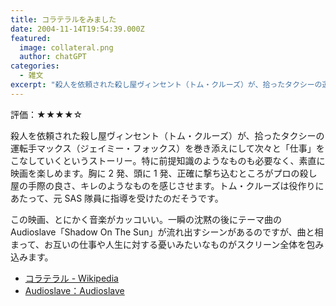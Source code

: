 ```yaml
---
title: コラテラルをみました
date: 2004-11-14T19:54:39.000Z
featured:
  image: collateral.png
  author: chatGPT
categories:
  - 雑文
excerpt: "殺人を依頼された殺し屋ヴィンセント（トム・クルーズ）が、拾ったタクシーの運転手マックス（ジェイミー・フォックス）を巻き添えにして次々と「仕事」をこなしていくというストーリー。特に前提知識のようなものも必要なく、素直に映画を楽しめます。胸に2発、頭に1発、正確に撃ち込むところがプロの殺し屋の手際の良さ、キレのようなものを感じさせます。トム・クルーズは役作りにあたって、元SAS隊員に指導を受けたのだそうです。"
---
```


評価：★★★★☆

殺人を依頼された殺し屋ヴィンセント（トム・クルーズ）が、拾ったタクシーの運転手マックス（ジェイミー・フォックス）を巻き添えにして次々と「仕事」をこなしていくというストーリー。特に前提知識のようなものも必要なく、素直に映画を楽しめます。胸に 2 発、頭に 1 発、正確に撃ち込むところがプロの殺し屋の手際の良さ、キレのようなものを感じさせます。トム・クルーズは役作りにあたって、元 SAS 隊員に指導を受けたのだそうです。

この映画、とにかく音楽がカッコいい。一瞬の沈黙の後にテーマ曲の Audioslave「Shadow On The Sun」が流れ出すシーンがあるのですが、曲と相まって、お互いの仕事や人生に対する憂いみたいなものがスクリーン全体を包み込みます。

- [コラテラル - Wikipedia](https://ja.wikipedia.org/wiki/%E3%82%B3%E3%83%A9%E3%83%86%E3%83%A9%E3%83%AB)
- [Audioslave：Audioslave](http://www.amazon.co.jp/exec/obidos/ASIN/B00006RU5B/ref=nosim/yutakayamaguc-22)
